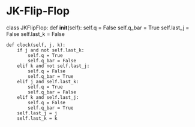 # JK-Flip-Flop
class JKFlipFlop:
    def __init__(self):
        self.q = False
        self.q_bar = True
        self.last_j = False
        self.last_k = False

    def clock(self, j, k):
        if j and not self.last_k:
            self.q = True
            self.q_bar = False
        elif k and not self.last_j:
            self.q = False
            self.q_bar = True
        elif j and self.last_k:
            self.q = True
            self.q_bar = False
        elif k and self.last_j:
            self.q = False
            self.q_bar = True
        self.last_j = j
        self.last_k = k

